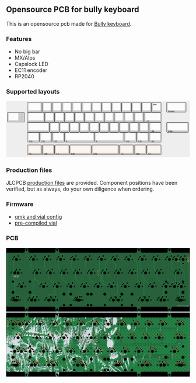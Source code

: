 Opensource PCB for bully keyboard
------------------------------

This is an opensource pcb made for [Bully keyboard](https://mkh.works/#bully).

### Features
- No big bar
- MX/Alps
- Capslock LED
- EC11 encoder
- RP2040

### Supported layouts
![](documentation/layout.png)

### Production files
JLCPCB [production files](production) are provided. Component positions have been verified, but as always, do your own diligence when ordering.

### Firmware
- [qmk and vial config](https://github.com/sporkus/qmk_userspace/tree/main/keyboards/sporkus/bully2040)
- [pre-compiled vial](firmware/bully2040_vial.uf2)

### PCB
![](documentation/bully-top.jpg)
![](documentation/bully-bottom.jpg)


